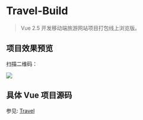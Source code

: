 # Travel-Build
> Vue 2.5 开发移动端旅游网站项目打包线上浏览版。

## 项目效果预览
扫描二维码：

![](https://img-1257191344.cos.ap-chengdu.myqcloud.com/%E6%97%85%E6%B8%B8%E7%BD%91%E4%BA%8C%E7%BB%B4%E7%A0%81.png)

## 具体 Vue 项目源码
参见: [Travel](https://github.com/evenyao/Travel)


